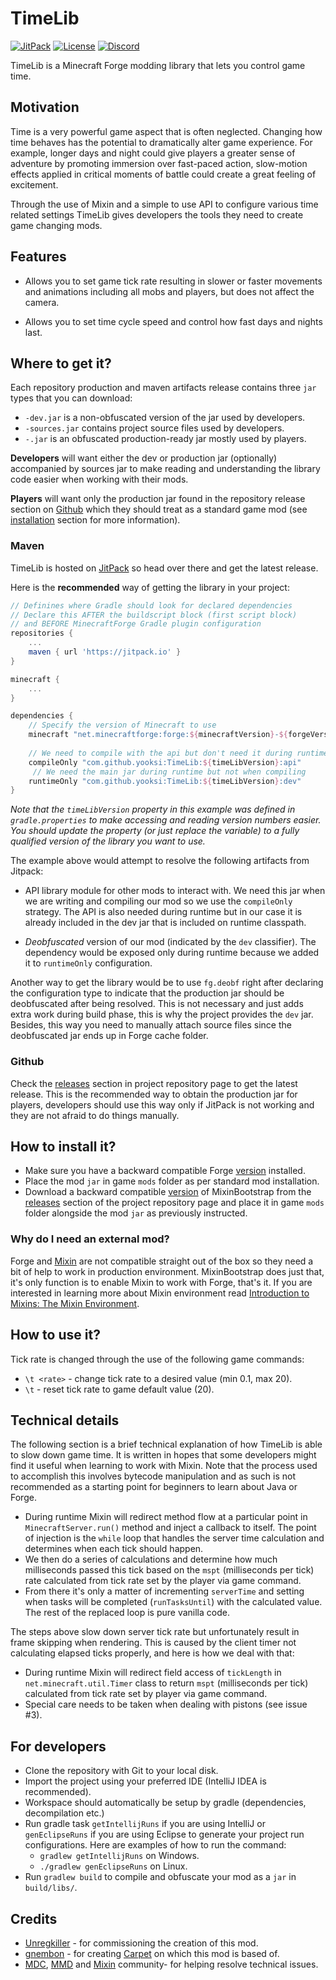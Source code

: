 # TimeLib
[![JitPack](https://jitpack.io/v/yooksi/TimeLib.svg)](https://jitpack.io/#yooksi/TimeLib) [![License](https://img.shields.io/github/license/yooksi/TimeLib)](https://www.gnu.org/licenses/) [![Discord](https://img.shields.io/discord/710517912485494794)](https://discord.gg/dKY9xW)

TimeLib is a Minecraft Forge modding library that lets you control game time.

## Motivation

Time is a very powerful game aspect that is often neglected. Changing how time behaves has the potential to dramatically alter game experience. For example, longer days and night could give players a greater sense of adventure by promoting immersion over fast-paced action, slow-motion effects applied in critical moments of battle could create a great feeling of excitement. 

Through the use of Mixin and a simple to use API to configure various time related settings TimeLib gives developers the tools they need to create game changing mods.

## Features

- Allows you to set game tick rate resulting in slower or faster movements and animations
 including all mobs and players, but does not affect the camera.

- Allows you to set time cycle speed and control how fast days and nights last.

## Where to get it?

Each repository production and maven artifacts release contains three `jar` types that you can download:

- `-dev.jar` is a non-obfuscated version of the jar used by developers.
- `-sources.jar` contains project source files used by developers.
- `-.jar` is an obfuscated production-ready jar mostly used by players. 

**Developers** will want either the dev or production jar (optionally) accompanied by sources jar to make reading and understanding the library code easier when working with their mods.

**Players** will want only the production jar found in the repository release section on [Github](#github) which they should treat as a standard game mod (see [installation](#how-to-install-it) section for more information).

### Maven

TimeLib is hosted on [JitPack](https://jitpack.io/#yooksi/TimeLib) so head over there and get the latest release.

Here is the **recommended** way of getting the library in your project:

```groovy
// Definines where Gradle should look for declared dependencies
// Declare this AFTER the buildscript block (first script block)
// and BEFORE MinecraftForge Gradle plugin configuration
repositories {
	...
	maven { url 'https://jitpack.io' }
}

minecraft {
	...
}

dependencies {
    // Specify the version of Minecraft to use
    minecraft "net.minecraftforge:forge:${minecraftVersion}-${forgeVersion}"
    
    // We need to compile with the api but don't need it during runtime
    compileOnly "com.github.yooksi:TimeLib:${timeLibVersion}:api"
     // We need the main jar during runtime but not when compiling
    runtimeOnly "com.github.yooksi:TimeLib:${timeLibVersion}:dev"
}
```

*Note that the `timeLibVersion` property in this example was defined in `gradle.properties` to make accessing and reading version numbers easier. You should update the property (or just replace the variable) to a fully qualified version of the library you want to use.*

The example above would attempt to resolve the following artifacts from Jitpack:

- API library module for other mods to interact with. We need this jar when we are writing and compiling  our mod so we use the `compileOnly` strategy. The API is also needed during runtime but in our case it is already included in the dev jar that is included on runtime classpath.

- *Deobfuscated* version of our mod (indicated by the `dev` classifier). The dependency would be exposed only during runtime because we added it to `runtimeOnly` configuration.

Another way to get the library would be to use `fg.deobf` right after declaring the configuration type to indicate that the production jar should be deobfuscated after being resolved. This is not necessary and just adds extra work during build phase, this is why the project provides the `dev` jar. Besides, this way you need to manually attach source files since the deobfuscated jar ends up in Forge cache folder.  

### Github

Check the [releases](https://github.com/yooksi/TimeLib/releases) section in project repository page to get the latest release. This is the recommended way to obtain the production jar for players, developers should use this way only if JitPack is not working and they are not afraid to do things manually.

## How to install it?

- Make sure you have a backward compatible Forge [version](https://github.com/yooksi/trcm/blob/master/gradle.properties#L11) installed.
- Place the mod `jar` in game `mods` folder as per standard mod installation.
- Download a backward compatible [version](https://github.com/yooksi/trcm/blob/master/gradle.properties#L15) of MixinBootstrap from the [releases](https://github.com/LXGaming/MixinBootstrap/releases) section of the project repository page and place it in game `mods` folder alongside the mod `jar` as previously instructed.

### Why do I need an external mod?

Forge and [Mixin](https://github.com/SpongePowered/Mixin) are not compatible straight out of the box so they need a bit of help to work in production environment. MixinBootstrap does just that, it's only function is to enable Mixin to work with Forge, that's it. If you are interested in learning more about Mixin environment read [Introduction to Mixins: The Mixin Environment](https://github.com/SpongePowered/Mixin/wiki/Introduction-to-Mixins---The-Mixin-Environment).

## How to use it?

Tick rate is changed through the use of the following game commands:

- `\t <rate>` - change tick rate to a desired value (min 0.1, max 20).
- `\t` - reset tick rate to game default value (20).

## Technical details

The following section is a brief technical explanation of how TimeLib is able to slow down game time. It is written in hopes that some developers might find it useful when learning to work with Mixin. Note that the process used to accomplish this involves bytecode manipulation and as such is not recommended as a starting point for beginners to learn about Java or Forge.

- During runtime Mixin will redirect method flow at a particular point in `MinecraftServer.run()` method and inject a callback to itself. The point of injection is the `while` loop that handles the server time calculation and determines when each tick should happen.
- We then do a series of calculations and determine how much milliseconds passed this tick based on the `mspt` (milliseconds per tick) rate calculated from tick rate set by the player via game command.
- From there it's only a matter of incrementing `serverTime` and setting when tasks will be completed (`runTasksUntil`) with the calculated value. The rest of the replaced loop is pure vanilla code.

The steps above slow down server tick rate but unfortunately result in frame skipping when rendering. This is caused by the client timer not calculating elapsed ticks properly, and here is how we deal with that: 

- During runtime Mixin will redirect field access of `tickLength` in `net.minecraft.util.Timer` class to return `mspt` (milliseconds per tick) calculated from tick rate set by player via game command.
- Special care needs to be taken when dealing with pistons (see issue #3).

## For developers

- Clone the repository with Git to your local disk.
- Import the project using your preferred IDE (IntelliJ IDEA is recommended).
- Workspace should automatically be setup by gradle (dependencies, decompilation etc.)
- Run gradle task `getIntellijRuns` if you are using IntelliJ or `genEclipseRuns` if you are using Eclipse to generate your project run configurations. Here are examples of how to run the command:
  - `gradlew getIntellijRuns` on Windows.
  - `./gradlew genEclipseRuns` on Linux.
- Run `gradlew build` to compile and obfuscate your mod as a `jar` in `build/libs/`.

## Credits

- [Unregkiller](https://github.com/Unregkiller) - for commissioning the creation of this mod.
- [gnembon](https://github.com/gnembon) - for creating [Carpet](https://github.com/gnembon/fabric-carpet/blob/master/src/main/java/carpet/mixins/MinecraftServer_tickspeedMixin.java) on which this mod is based of.
- [MDC](https://www.moddevcafe.com/), [MMD](https://discordapp.com/invite/EDbExcX)  and [Mixin](https://discord.gg/sponge) community- for helping resolve technical issues. 